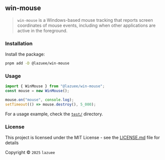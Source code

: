 ## win-mouse

> `win-mouse` is a Windows-based mouse tracking that reports screen coordinates of mouse events, including when other applications are active in the foreground.

### Installation

Install the package:

```bash
pnpm add -D @lazuee/win-mouse
```

### Usage

```js
import { WinMouse } from "@lazuee/win-mouse";
const mouse = new WinMouse();

mouse.on("mouse", console.log);
setTimeout(() => mouse.destroy(), 5_000);

```

For a usage example, check the [`test/`](./test) directory.

### License

This project is licensed under the MIT License - see the [LICENSE.md](./LICENSE.md) file for details

Copyright © `2025` `lazuee`